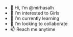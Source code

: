 - 👋 Hi, I’m @mirhasalh
- 👀 I’m interested to Girls
- 🌱 I’m currently learning 
- 💞️ I’m looking to collaborate
- 📫 Reach me anytime

<!---
mirhasalh/mirhasalh is a ✨ special ✨ repository because its `README.md` (this file) appears on your GitHub profile.
You can click the Preview link to take a look at your changes.
--->
